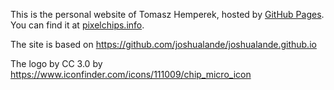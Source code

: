 This is the personal website of Tomasz Hemperek, hosted by [GitHub Pages](http://pages.github.com). You can find it at [pixelchips.info](http://pixelchips.info/).

The site is based on https://github.com/joshualande/joshualande.github.io

The logo by CC 3.0 by https://www.iconfinder.com/icons/111009/chip_micro_icon
